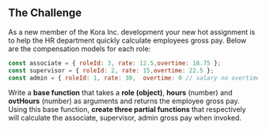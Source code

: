 ## The Challenge

As a new member of the Kora Inc. development your new hot assignment is to help the HR department quickly calculate employees gross pay. Below are the compensation models for each role:

```javascript
const associate = { roleId: 3, rate: 12.5,overtime: 18.75 };
const supervisor = { roleId: 2, rate: 15,overtime: 22.5 };
const admin = { roleId: 1, rate: 30,  overtime: 0 // salary no overtime };
```

Write a **base function** that takes a **role (object)**, **hours** (number) and **ovtHours** (number) as arguments and returns the employee gross pay. Using this base function, **create three partial functions** that respectively will calculate the associate, supervisor, admin gross pay when invoked.
